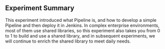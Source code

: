 ## Experiment Summary

This experiment introduced what Pipeline is, and how to develop a simple Pipeline and then deploy it in Jenkins. In complex enterprise environments, most of them use shared libraries, so this experiment also takes you from 0 to 1 to build and use a shared library, and in subsequent experiments, we will continue to enrich the shared library to meet daily needs.
